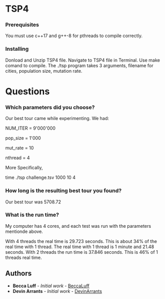 # TSP4

### Prerequisites

You must use c++17 and g++-8 for pthreads to compile correctly.


### Installing

Donload and Unzip TSP4 file. Navigate to TSP4 file in Terminal. Use make comand to compile.
The ./tsp program takes 3 arguments, filename for cities, population size, mutation rate.

# Questions 
### Which parameters did you choose? 
Our best tour came while experimenting. We had:

NUM_ITER = 9'000'000

pop_size = 1'000

mut_rate = 10 

nthread  = 4

More Specifically,

time ./tsp challenge.tsv 1000 10 4

### How long is the resulting best tour you found?
Our best tour was  5708.72

### What is the run time? 
My computer has 4 cores, and each test was run with the parameters mentionde above.

With 4 threads the real time is 29.723 seconds. This is about 34% of the real time with 1 thread. The real time with 1 thread is 1 minute and 21.48 seconds. With 2 threads the run time is 37.846 seconds. This is 46% of 1 threads real time.

## Authors

* **Becca Luff** - *Initial work* - [BeccaLuff](https://github.com/BeccaLuff)
* **Devin Arrants** - *Initial work* - [DevinArrants](https://github.com/DevinArrants)


